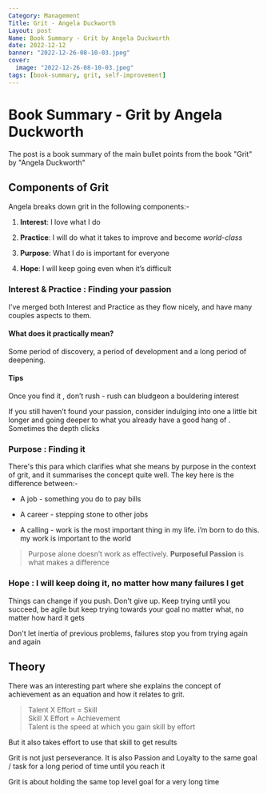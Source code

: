 ```yaml
---
Category: Management
Title: Grit - Angela Duckworth
Layout: post
Name: Book Summary - Grit by Angela Duckworth
date: 2022-12-12
banner: "2022-12-26-08-10-03.jpeg"
cover:
  image: "2022-12-26-08-10-03.jpeg"
tags: [book-summary, grit, self-improvement]
---
```


# Book Summary - Grit by Angela Duckworth

The post is a book summary of the main bullet points from the book "Grit" by "Angela Duckworth"

## Components of Grit

Angela breaks down grit in the following components:-

1. **Interest**: I love what I do

2. **Practice**: I will do what it takes to improve and become _world-class_

3. **Purpose**: What I do is important for everyone

4. **Hope**: I will keep going even when it’s difficult

### Interest & Practice : Finding your passion

I've merged both Interest and Practice as they flow nicely, and have many couples aspects to them.

#### What does it practically mean?

Some period of discovery, a period of development and a long period of deepening.

#### Tips

Once you find it , don’t rush - rush can bludgeon a bouldering interest

If you still haven’t found your passion, consider indulging into one a little bit longer and going deeper to what you already have a good hang of . Sometimes the depth clicks

### Purpose : Finding it

There's this para which clarifies what she means by purpose in the context of grit, and it summarises the concept quite well. The key here is the difference between:-

- A job - something you do to pay bills

- A career - stepping stone to other jobs

- A calling - work is the most important thing in my life. i’m born to do this. my work is important to the world

> Purpose alone doesn’t work as effectively. **Purposeful Passion** is what makes a difference

### Hope : I will keep doing it, no matter how many failures I get

Things can change if you push. Don't give up. Keep trying until you succeed, be agile but keep trying towards your goal no matter what, no matter how hard it gets

Don't let inertia of previous problems, failures stop you from trying again and again

## Theory

There was an interesting part where she explains the concept of achievement as an equation and how it relates to grit.

> Talent X Effort = Skill  
> Skill X Effort = Achievement  
> Talent is the speed at which you gain skill by effort

But it also takes effort to use that skill to get results

Grit is not just perseverance. It is also Passion and Loyalty to the same goal / task for a long period of time until you reach it

Grit is about holding the same top level goal for a very long time
